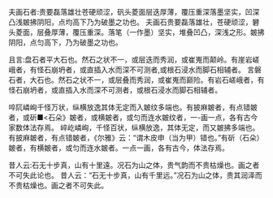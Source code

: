 夫画石者:贵要磊落雄壮苍硬顽涩，矾头菱面层迭厚薄，覆压重深落墨坚实，凹深凸浅皴拂阴阳，点均高下乃为破墨之功也。
夫画石贵要磊落雄壮，苍硬顽涩，礬头菱面，层叠厚薄，覆压重深。落笔（一作墨）坚实，堆叠凹凸，深浅之形。皴拂阴阳，点匀高下，乃为破墨之功也。

且言:盘石者平大石也。然石之状不一，或层迭而秀润，或崔嵬而颠岭。有崖岩嵯峨者，有怪石崩坍者，或直插入水而深不可测者,或根石浸水而脚石相辅者。
言磐石者，大石也。然石之状不一，或层叠而秀润，或崔嵬而巅险。有岩石嵯峨者，有怪石崩坍者，或直插入水而深不可测者，或根石浸水而脚石相辅者。

啐阢嶙峋千怪万状，纵横放逸其体无定而入皴纹多端也。有披麻皴者，有点错皴者，或斫■<石朵》皴者，或横皴者，或匀而连水皴纹者，一-画一点，各有古今家数体法存焉。
崪屹嶙峋，千怪百状，纵横放逸，其体无定，而又皴拂多端也。有披麻皴者，有点错皴者，《尔雅》云：“谓木皮申（当为甲）错也。”有斫（石朵）皴者，有横皴者，或匀而连水皴者。一点一画，各有古今，体法存焉。

昔人云:石无十步真，山有十里遠。况石为山之体，贵气韵而不贵枯燥也。画之者不可失此论也。 
昔人云：“石无十步真，山有千里远。”况石为山之体，贵其润泽而不贵枯燥也。画之者不可失此。
